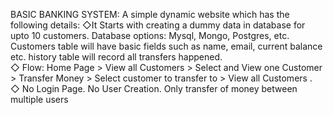 
BASIC BANKING SYSTEM: A simple dynamic website which has the following details: 
◇It Starts with creating a dummy data in database for upto 10 customers. Database options: Mysql, Mongo, Postgres, etc. Customers table will have basic fields such as name, email, current balance etc. history table will record all transfers happened.  
◇ Flow: Home Page > View all Customers > Select and View one Customer > Transfer Money > Select customer to transfer to > View all Customers .  
◇ No Login Page. No User Creation. Only transfer of money between multiple users
